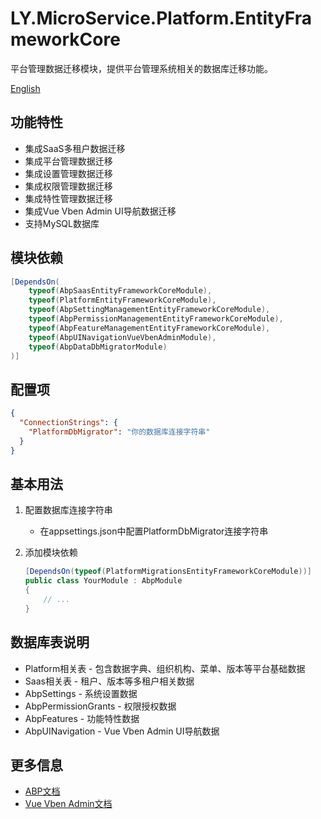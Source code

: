 # LY.MicroService.Platform.EntityFrameworkCore

平台管理数据迁移模块，提供平台管理系统相关的数据库迁移功能。

[English](./README.EN.md)

## 功能特性

* 集成SaaS多租户数据迁移
* 集成平台管理数据迁移
* 集成设置管理数据迁移
* 集成权限管理数据迁移
* 集成特性管理数据迁移
* 集成Vue Vben Admin UI导航数据迁移
* 支持MySQL数据库

## 模块依赖

```csharp
[DependsOn(
    typeof(AbpSaasEntityFrameworkCoreModule),
    typeof(PlatformEntityFrameworkCoreModule),
    typeof(AbpSettingManagementEntityFrameworkCoreModule),
    typeof(AbpPermissionManagementEntityFrameworkCoreModule),
    typeof(AbpFeatureManagementEntityFrameworkCoreModule),
    typeof(AbpUINavigationVueVbenAdminModule),
    typeof(AbpDataDbMigratorModule)
)]
```

## 配置项

```json
{
  "ConnectionStrings": {
    "PlatformDbMigrator": "你的数据库连接字符串"
  }
}
```

## 基本用法

1. 配置数据库连接字符串
   * 在appsettings.json中配置PlatformDbMigrator连接字符串

2. 添加模块依赖
   ```csharp
   [DependsOn(typeof(PlatformMigrationsEntityFrameworkCoreModule))]
   public class YourModule : AbpModule
   {
       // ...
   }
   ```

## 数据库表说明

* Platform相关表 - 包含数据字典、组织机构、菜单、版本等平台基础数据
* Saas相关表 - 租户、版本等多租户相关数据
* AbpSettings - 系统设置数据
* AbpPermissionGrants - 权限授权数据
* AbpFeatures - 功能特性数据
* AbpUINavigation - Vue Vben Admin UI导航数据

## 更多信息

* [ABP文档](https://docs.abp.io)
* [Vue Vben Admin文档](https://doc.vvbin.cn/)
